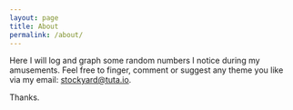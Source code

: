 ```yaml
---
layout: page
title: About
permalink: /about/
---
```


Here I will log and graph some random numbers I notice during my amusements. Feel free to finger, comment or suggest any theme you like via my email: [stockyard@tuta.io](mailto:stockyard@tuta.io).

Thanks.
